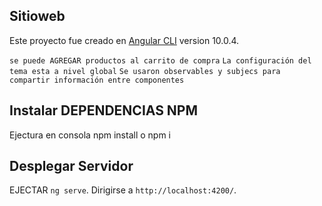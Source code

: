 ## Sitioweb

Este proyecto fue creado en [Angular CLI](https://github.com/angular/angular-cli) version 10.0.4.

`se puede AGREGAR productos al carrito de compra`
`La configuración del tema esta a nivel global`
`Se usaron observables y subjecs para compartir información entre componentes`



## Instalar DEPENDENCIAS NPM
Ejectura en consola npm install o npm i

## Desplegar Servidor

EJECTAR `ng serve`. Dirigirse a `http://localhost:4200/`. 

